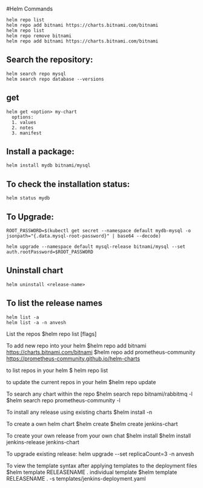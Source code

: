 #Helm Commands  
```
helm repo list
helm repo add bitnami https://charts.bitnami.com/bitnami
helm repo list
helm repo remove bitnami
helm repo add bitnami https://charts.bitnami.com/bitnami
```

## Search the repository:
```
helm search repo mysql
helm search repo database --versions
```

## get  
```
helm get <option> my-chart
  options: 
  1. values
  2. notes
  3. manifest
```
## Install a package:
```
helm install mydb bitnami/mysql
```
## To check the installation status:
```
helm status mydb
```
## To Upgrade:
```
ROOT_PASSWORD=$(kubectl get secret --namespace default mydb-mysql -o jsonpath="{.data.mysql-root-password}" | base64 --decode)

helm upgrade --namespace default mysql-release bitnami/mysql --set auth.rootPassword=$ROOT_PASSWORD
```

## Uninstall chart
```
helm uninstall <release-name>
```
## To list the release names 
```
helm list -a
helm list -a -n anvesh
```
List the repos
$helm repo list [flags]


To add new repo into your helm
$helm repo add bitnami https://charts.bitnami.com/bitnami
$helm repo add prometheus-community https://prometheus-community.github.io/helm-charts

to list repos in your helm
$ helm repo list

to update the current repos in your helm
$helm repo update

To search any chart within the repo
$helm search repo bitnami/rabbitmq -l
$helm search repo prometheus-community -l

To install any release using existing charts
$helm install <release-name> <chart-name> -n <namespace>

To create a own helm chart
$helm create <chart-name>
$helm create jenkins-chart

To create your own release from your own chat 
$helm install <release-name> <chart-name>
$helm install jenkins-release jenkins-chart

To upgrade existing release:
helm upgrade <release-name> <chart-name> --set replicaCount=3 -n anvesh


To view the template syntax after applying templates to the deployment files
$helm template RELEASENAME .
individual template 
$helm template RELEASENAME . -s templates/jenkins-deployment.yaml
